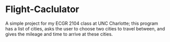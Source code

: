 # Flight-Caclulator

A simple project for my ECGR 2104 class at UNC Charlotte; this program has a list of cities, asks the user to choose two cities to travel between, and gives the mileage and time to arrive at these cities.
